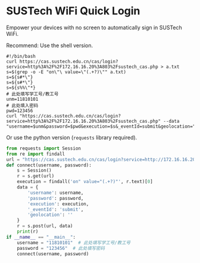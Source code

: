 # SUSTech WiFi Quick Login

Empower your devices with no screen to automatically sign in SUSTech WiFi.

Recommend: Use the shell version.
```shell
#!/bin/bash
curl https://cas.sustech.edu.cn/cas/login?service=http%3A%2F%2F172.16.16.20%3A803%2Fsustech_cas.php > a.txt
s=$(grep -o -E "on\"\ value=\"(.+?)\"" a.txt)
s=${s#*\"}
s=${s#*\"}
s=${s%%\"*}
# 此处填写学工号/教工号
unm=11810101
# 此处填入密码
pwd=123456
curl "https://cas.sustech.edu.cn/cas/login?service=http%3A%2F%2F172.16.16.20%3A803%2Fsustech_cas.php" --data "username=$unm&password=$pwd&execution=$s&_eventId=submit&geolocation="
```

Or use the python version (`requests` library required).
```python
from requests import Session
from re import findall
url = "https://cas.sustech.edu.cn/cas/login?service=http://172.16.16.20:803/sustech_cas.php"
def connect(username, password):
    s = Session()
    r = s.get(url)
    execution = findall('on" value="(.+?)"', r.text)[0]
    data = {
        'username': username,
        'password': password,
        'execution': execution,
        '_eventId': 'submit',
        'geolocation': ''
    }
    r = s.post(url, data)
    print(r)
if __name__ == "__main__":
    username = "11810101"  # 此处填写学工号/教工号
    password = "123456"  # 此处填写密码
    connect(username, password)
```
